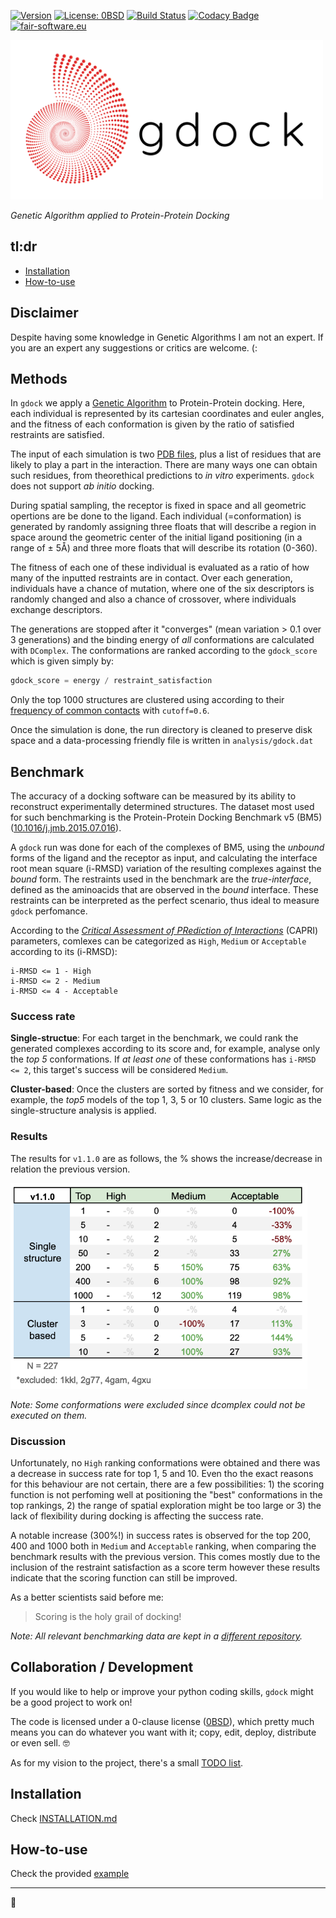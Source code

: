 [![Version](https://img.shields.io/badge/version-v1.1.0-red)](https://github.com/rvhonorato/gdock/releases/tag/v1.1.0)
[![License: 0BSD](https://img.shields.io/badge/license-0BSD-informational)](https://opensource.org/licenses/0BSD)
[![Build Status](https://travis-ci.com/rvhonorato/gdock.svg?branch=development)](https://travis-ci.com/rvhonorato/gdock)
[![Codacy Badge](https://app.codacy.com/project/badge/Coverage/a794c83bedbc4e50b4bb6a0ed73ba3d0)](https://www.codacy.com/gh/rvhonorato/gdock/dashboard?utm_source=github.com&utm_medium=referral&utm_content=rvhonorato/gdock&utm_campaign=Badge_Coverage)
[![fair-software.eu](https://img.shields.io/badge/fair--software.eu-%E2%97%8F%20%20%E2%97%8F%20%20%E2%97%8B%20%20%E2%97%8B%20%20%E2%97%8B-orange)](https://fair-software.eu)

<img src="imgs/gdock_logo.png" width="500">

_Genetic Algorithm applied to Protein-Protein Docking_

## tl:dr

-   [Installation](INSTALLATION.md)
-   [How-to-use](example/README.md)

## Disclaimer

Despite having some knowledge in Genetic Algorithms I am not an expert. If you are an expert any suggestions or critics are welcome. (:


## Methods

In `gdock` we apply a [Genetic Algorithm](https://en.wikipedia.org/wiki/Genetic_algorithm) to Protein-Protein docking. Here, each individual is represented by its cartesian coordinates and euler angles, and the fitness of each conformation is given by the ratio of satisfied restraints are satisfied.

The input of each simulation is two [PDB files](https://pdb101.rcsb.org/learn/guide-to-understanding-pdb-data/introduction), plus a list of residues that are likely to play a part in the interaction. There are many ways one can obtain such residues, from theorethical predictions to _in vitro_ experiments. `gdock` does not support _ab initio_ docking.

During spatial sampling, the receptor is fixed in space and all geometric opertions are be done to the ligand. Each individual (=conformation) is generated by randomly assigning three floats that will describe a region in space around the geometric center of the initial ligand positioning (in a range of ± 5Å) and three more floats that will describe its rotation (0-360). 

The fitness of each one of these individual is evaluated as a ratio of how many of the inputted restraints are in contact. Over each generation, individuals have a chance of mutation, where one of the six descriptors is randomly changed and also a chance of crossover, where individuals exchange descriptors.

The generations are stopped after it "converges" (mean variation > 0.1 over 3 generations) and the binding energy of _all_ conformations are calculated with `DComplex`. The conformations are ranked according to the `gdock_score` which is given simply by: 

```python
gdock_score = energy / restraint_satisfaction
```

Only the top 1000 structures are clustered using according to their [frequency of common contacts](https://github.com/haddocking/FCC) with `cutoff=0.6`. 

Once the simulation is done, the run directory is cleaned to preserve disk space and a data-processing friendly file is written in `analysis/gdock.dat`

## Benchmark

The accuracy of a docking software can be measured by its ability to reconstruct experimentally determined structures. The dataset most used for such benchmarking is the Protein-Protein Docking Benchmark v5 (BM5) ([10.1016/j.jmb.2015.07.016](https://www-sciencedirect-com.proxy.library.uu.nl/science/article/pii/S0022283615004180)). 

A `gdock` run was done for each of the complexes of BM5, using the _unbound_ forms of the ligand and the receptor as input, and calculating the interface root mean square (i-RMSD) variation of the resulting complexes against the _bound_ form. The restraints used in the benchmark are the _true-interface_, defined as the aminoacids that are observed in the _bound_ interface. These restraints can be interpreted as the perfect scenario, thus ideal to measure `gdock` perfomance.

According to the [_Critical Assessment of PRediction of Interactions_](https://www.ebi.ac.uk/pdbe/complex-pred/capri/) (CAPRI) parameters, comlexes can be categorized as `High`, `Medium` or `Acceptable` according to its (i-RMSD):

    i-RMSD <= 1 - High
    i-RMSD <= 2 - Medium
    i-RMSD <= 4 - Acceptable

### Success rate

 **Single-structue**: For each target in the benchmark, we could rank the generated complexes according to its score and, for example, analyse only the _top 5_ conformations. If _at least one_ of these conformations has `i-RMSD <= 2`, this target's success will be considered `Medium`. 

 **Cluster-based**: Once the clusters are sorted by fitness and we consider, for example, the _top5_ models of the top 1, 3, 5 or 10 clusters. Same logic as the single-structure analysis is applied.

### Results

The results for `v1.1.0` are as follows, the % shows the increase/decrease in relation the previous version.

<img src="imgs/v1-1-0_bm5.png" width="475">

_Note: Some conformations were excluded since dcomplex could not be executed on them._

### Discussion

Unfortunately, no `High` ranking conformations were obtained and there was a decrease in success rate for top 1, 5 and 10. Even tho the exact reasons for this behaviour are not certain, there are a few possibilities: 1) the scoring function is not perfoming well at positioning the "best" conformations in the top rankings, 2) the range of spatial exploration might be too large or 3) the lack of flexibility during docking is affecting the success rate.

A notable increase (300%!) in success rates is observed for the top 200, 400 and 1000 both in `Medium` and `Acceptable` ranking, when comparing the benchmark results with the previous version. This comes mostly due to the inclusion of the restraint satisfaction as a score term however these results indicate that the scoring function can still be improved.

As a better scientists said before me:

> Scoring is the holy grail of docking!

_Note: All relevant benchmarking data are kept in a [different repository](http://github.com/rvhonorato/gdock-benchmark)._

## Collaboration / Development

If you would like to help or improve your python coding skills, `gdock` might be a good project to work on!

The code is licensed under a 0-clause license ([0BSD](LICENSE)), which pretty much means you can do whatever you want with it; copy, edit, deploy, distribute or even sell. :nerd_face:

As for my vision to the project, there's a small [TODO list](CONTRIBUTING.md).

## Installation

Check [INSTALLATION.md](INSTALLATION.md)

## How-to-use

Check the provided [example](example/README.md)

* * *

:octopus:
